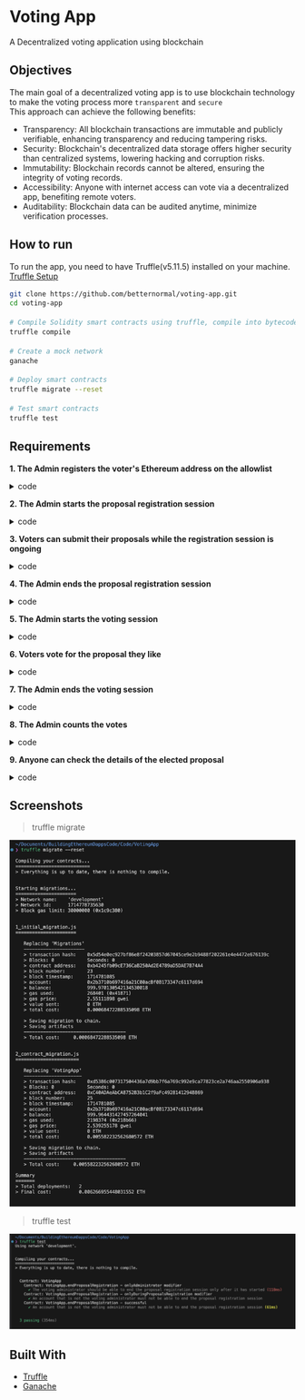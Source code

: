 # Voting App

A Decentralized voting application using blockchain

## Objectives
The main goal of a decentralized voting app is to use blockchain technology to make the voting process more `transparent` and `secure`   
This approach can achieve the following benefits:
- Transparency: All blockchain transactions are immutable and publicly verifiable, enhancing transparency and reducing tampering risks.
- Security: Blockchain's decentralized data storage offers higher security than centralized systems, lowering hacking and corruption risks.
- Immutability: Blockchain records cannot be altered, ensuring the integrity of voting records.
- Accessibility: Anyone with internet access can vote via a decentralized app, benefiting remote voters.
- Auditability: Blockchain data can be audited anytime, minimize verification processes.

## How to run
To run the app, you need to have Truffle(v5.11.5) installed on your machine. [Truffle Setup](https://www.npmjs.com/package/truffle)

```bash
git clone https://github.com/betternormal/voting-app.git
cd voting-app

# Compile Solidity smart contracts using truffle, compile into bytecode that can be run on EVM
truffle compile           

# Create a mock network
ganache                   

# Deploy smart contracts
truffle migrate --reset   

# Test smart contracts
truffle test              
```


## Requirements
**1.  The Admin registers the voter's Ethereum address on the allowlist**
<details>
<summary>code</summary>
    
```solidity
function registerVoter(
        address _voterAddress
    ) public onlyAdministrator onlyDuringVotersRegistration {
        require(
            !voters[_voterAddress].isRegistered,
            "the voter is already registered"
        );

        voters[_voterAddress].isRegistered = true;
        voters[_voterAddress].hasVoted = false;
        voters[_voterAddress].votedProposalId = 0;

        emit VoterRegisteredEvent(_voterAddress);
    }
```
</details>


**2.  The Admin starts the proposal registration session**
<details>
    <summary>code</summary>

```solidity
function startProposalsRegistration()
        public
        onlyAdministrator
        onlyDuringVotersRegistration
    {
        workflowStatus = Status.ProposalsRegistrationStarted;

        emit ProposalsRegistrationStartedEvent();
        emit WorkflowStatusChangeEvent(
            Status.RegisteringVoters,
            workflowStatus
        );
    }
```
</details>

**3. Voters can submit their proposals while the registration session is ongoing**

<details>
    <summary>code</summary>

```solidity
function registerProposal(
        string memory proposalDescription
    ) public onlyRegisteredVoter onlyDuringProposalsRegistration {
        proposals.push(
            Proposal({description: proposalDescription, voteCount: 0})
        );

        emit ProposalRegisteredEvent(proposals.length - 1);
    }
```
</details>

**4. The Admin ends the proposal registration session**
<details>
    <summary>code</summary>

```solidity
function endProposalsRegistration()
        public
        onlyAdministrator
        onlyDuringProposalsRegistration
    {
        workflowStatus = Status.ProposalsRegistrationEnded;

        emit ProposalsRegistrationEndedEvent();
        emit WorkflowStatusChangeEvent(
            Status.ProposalsRegistrationStarted,
            workflowStatus
        );
    }
```
</details>

**5. The Admin starts the voting session**
<details>
    <summary>code</summary>

```solidity
function startVotingSession()
        public
        onlyAdministrator
        onlyAfterProposalsRegistration
    {
        workflowStatus = Status.VotingStarted;

        emit VotingStartedEvent();
        emit WorkflowStatusChangeEvent(
            Status.ProposalsRegistrationEnded,
            workflowStatus
        );
    }
```
</details>

**6. Voters vote for the proposal they like**
<details>
    <summary>code</summary>

```solidity
function vote(
        uint proposalId
    ) public onlyRegisteredVoter onlyDuringVotingSession {
        require(!voters[msg.sender].hasVoted, "the caller has already voted");

        voters[msg.sender].hasVoted = true;
        voters[msg.sender].votedProposalId = proposalId;

        proposals[proposalId].voteCount += 1;

        emit VotedEvent(msg.sender, proposalId);
    }
```
</details>

**7. The Admin ends the voting session**
<details>
    <summary>code</summary>

```solidity
function endVotingSession()
        public
        onlyAdministrator
        onlyDuringVotingSession
    {
        workflowStatus = Status.VotingEnded;

        emit VotingEndedEvent();
        emit WorkflowStatusChangeEvent(Status.VotingStarted, workflowStatus);
    }
```
</details>

**8. The Admin counts the votes**
<details>
    <summary>code</summary>

```solidity
    function countVotes() public onlyAdministrator onlyAfterVotingSession {
        uint winningVoteCount = 0;
        uint winningProposalIndex = 0;

        for (uint i = 0; i < proposals.length; i++) {
            if (proposals[i].voteCount > winningVoteCount) {
                winningVoteCount = proposals[i].voteCount;
                winningProposalIndex = i;
            }
        }

        selectedProposalId = winningProposalIndex;
        workflowStatus = Status.VotesCounted;

        emit VotesCountedEvent();
        emit WorkflowStatusChangeEvent(Status.VotingEnded, workflowStatus);
    }
```
</details>

**9. Anyone can check the details of the elected proposal**
<details>
    <summary>code</summary>

```solidity
function getWinningProposalId()
        public
        view
        onlyAfterVotesCounted
        returns (uint)
    {
        return selectedProposalId;
    }

    function getWinningProposalDescription()
        public
        view
        onlyAfterVotesCounted
        returns (string memory)
    {
        return proposals[selectedProposalId].description;
    }

    function getWinningProposaVoteCounts()
        public
        view
        onlyAfterVotesCounted
        returns (uint)
    {
        return proposals[selectedProposalId].voteCount;
    }
```
</details>


## Screenshots
> truffle migrate
<p float="left">
    <img src="./screenshots/truffle_migrate.png" alt="Recipe Search">
</p>

> truffle test
<p float="left">
    <img src="./screenshots/truffle_test.png" alt="Recipe List">
</p>

## Built With
- [Truffle](https://archive.trufflesuite.com/)
- [Ganache](https://archive.trufflesuite.com/ganache/)
  
